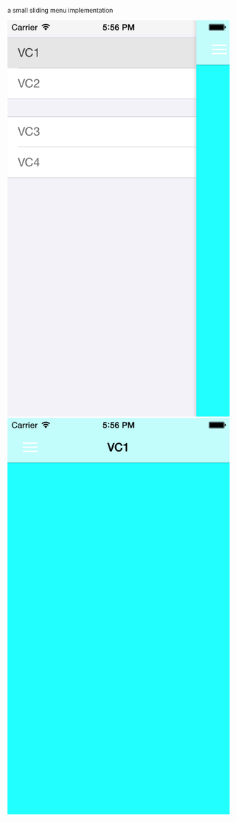 a small sliding menu implementation

![Screenshot](assets/slide_menu_swipe.png)
![Screenshot](assets/slide_menu_selected.png)
